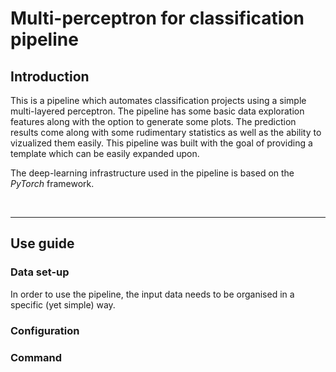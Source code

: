 <h1>Multi-perceptron for classification pipeline</h1>

<h2>Introduction</h2>
<p>
This is a pipeline which automates classification projects using a simple multi-layered perceptron. The pipeline has some basic data exploration features along with the option to generate some plots. The prediction results come along with some rudimentary statistics as well as the ability to vizualized them easily. This pipeline was built with the goal of providing a template which can be easily expanded upon.
</p>
<p>
The deep-learning infrastructure used in the pipeline is based on the <em>PyTorch</em> framework.
</p>

<br> <hr>
<h2>Use guide</h2>
<h3>Data set-up</h3>
<p>
In order to use the pipeline, the input data needs to be organised in a specific (yet simple) way.
</p>
<h3>Configuration</h3>
<h3>Command</h3>
